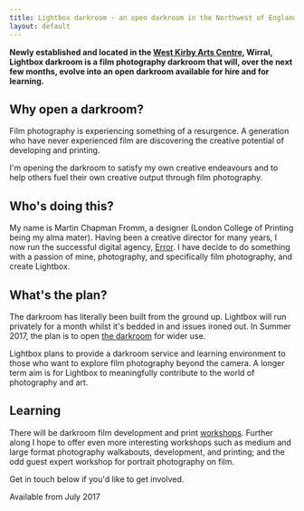 ```yaml
---
title: Lightbox darkroom - an open darkroom in the Northwest of England
layout: default
---
```



**Newly established and located in the [West Kirby Arts Centre](https://goo.gl/maps/vzU4Jmw8bYu), Wirral, Lightbox darkroom is a film photography darkroom that will, over the next few months, evolve into an open darkroom available for hire and for learning.**

## Why open a darkroom?
Film photography is experiencing something of a resurgence. A generation who have never experienced film are discovering the creative potential of developing and printing.

I\'m opening the darkroom to satisfy my own creative endeavours and to help others fuel their own creative output through film photography.


## Who\'s doing this?
My name is Martin Chapman Fromm, a designer (London College of Printing being my alma mater). Having been a creative director for many years, I now run the successful digital agency, [Error](http://www.error.agency). I have decide to do something with a passion of mine, photography, and specifically film photography, and create Lightbox.

## What\'s the plan?
The darkroom has literally been built from the ground up. Lightbox will run privately for a month whilst it\'s bedded in and issues ironed out. In Summer 2017, the plan is to open [the darkroom](darkroom_hire.html) for wider use.

Lightbox plans to provide a darkroom service and learning environment to those who want to explore film photography beyond the camera. A longer term aim is for Lightbox to meaningfully contribute to the world of photography and art.


<!-- ## A call for help, physical and mental
In terms of what the plan for an open darkroom is, there's only a very loose one. I've a broad idea of costs and open times, but I would love to start discussions with anyone interested in using the facility about how they think they'd use it, how much they'd be willing to pay, and any other opportunities that may present themselves.

And whilst I have a lot of fantastic equipment to start with (see below), I would love it if anyone can contribute their old darkroom kit that's going unused (tanks, reels, trays, etc.) -->

## Learning
There will be darkroom film development and print [workshops](eventslist.html). Further along I hope to offer even more interesting workshops such as medium and large format photography walkabouts, development, and printing; and the odd guest expert workshop for portrait photography on film.

Get in touch below if you\'d like to get involved.

<aside class="sticker">
  <p>Available from July 2017</p>
</aside>

<!-- <p class="photo"><img src="{{ site.baseurl }}/assets/images/photo1.jpg" alt="" /></p> -->

<!-- ## Darkroom capabilities and equipment
The darkroom will be capable of developing and printing black & white and colour 35mm and medium format photographs (up to 6 x 9). The plan is to upgrade 5 x 4 large format printing as soon as is financially viable. Current equipment includes:

* two enlargers: Durst M605 Color and a De Vere 203;
* a sink large enough to print 24 x 20 prints;
* a Jobo rotary (colour) film and print developer;
* Nova upright print tanks, and;
* the usual darkroom paraphernalia (developing tanks, trays, wash sink).

I will also provide scanning facilities. Gotta get these photos on Flickr, Instagram and Facebook for the likez and favs! -->

